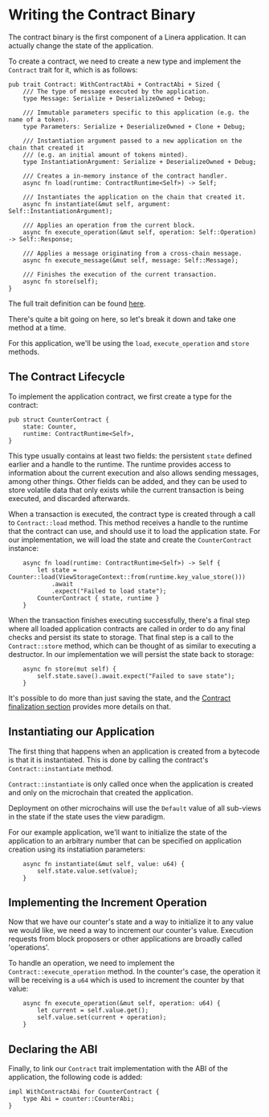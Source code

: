 # Writing the Contract Binary

The contract binary is the first component of a Linera application. It can
actually change the state of the application.

To create a contract, we need to create a new type and implement the `Contract`
trait for it, which is as follows:

```terminal
pub trait Contract: WithContractAbi + ContractAbi + Sized {
    /// The type of message executed by the application.
    type Message: Serialize + DeserializeOwned + Debug;

    /// Immutable parameters specific to this application (e.g. the name of a token).
    type Parameters: Serialize + DeserializeOwned + Clone + Debug;

    /// Instantiation argument passed to a new application on the chain that created it
    /// (e.g. an initial amount of tokens minted).
    type InstantiationArgument: Serialize + DeserializeOwned + Debug;

    /// Creates a in-memory instance of the contract handler.
    async fn load(runtime: ContractRuntime<Self>) -> Self;

    /// Instantiates the application on the chain that created it.
    async fn instantiate(&mut self, argument: Self::InstantiationArgument);

    /// Applies an operation from the current block.
    async fn execute_operation(&mut self, operation: Self::Operation) -> Self::Response;

    /// Applies a message originating from a cross-chain message.
    async fn execute_message(&mut self, message: Self::Message);

    /// Finishes the execution of the current transaction.
    async fn store(self);
}
```

The full trait definition can be found
[here](https://github.com/linera-io/linera-protocol/blob/2ada2e77e6a2f3dfa3bd32f4dc609bdadd0fbf3a/linera-sdk/src/lib.rs).

There's quite a bit going on here, so let's break it down and take one method at
a time.

For this application, we'll be using the `load`, `execute_operation` and `store`
methods.

## The Contract Lifecycle

To implement the application contract, we first create a type for the contract:

```terminal
pub struct CounterContract {
    state: Counter,
    runtime: ContractRuntime<Self>,
}
```

This type usually contains at least two fields: the persistent `state` defined
earlier and a handle to the runtime. The runtime provides access to information
about the current execution and also allows sending messages, among other
things. Other fields can be added, and they can be used to store volatile data
that only exists while the current transaction is being executed, and discarded
afterwards.

When a transaction is executed, the contract type is created through a call to
`Contract::load` method. This method receives a handle to the runtime that the
contract can use, and should use it to load the application state. For our
implementation, we will load the state and create the `CounterContract`
instance:

```terminal
    async fn load(runtime: ContractRuntime<Self>) -> Self {
        let state = Counter::load(ViewStorageContext::from(runtime.key_value_store()))
            .await
            .expect("Failed to load state");
        CounterContract { state, runtime }
    }
```

When the transaction finishes executing successfully, there's a final step where
all loaded application contracts are called in order to do any final checks and
persist its state to storage. That final step is a call to the `Contract::store`
method, which can be thought of as similar to executing a destructor. In our
implementation we will persist the state back to storage:

```terminal
    async fn store(mut self) {
        self.state.save().await.expect("Failed to save state");
    }
```

It's possible to do more than just saving the state, and the
[Contract finalization section](en_US/developers/advanced_topics/contract_finalize.md)
provides more details on that.

## Instantiating our Application

The first thing that happens when an application is created from a bytecode is
that it is instantiated. This is done by calling the contract's
`Contract::instantiate` method.

`Contract::instantiate` is only called once when the application is created and
only on the microchain that created the application.

Deployment on other microchains will use the `Default` value of all sub-views in
the state if the state uses the view paradigm.

For our example application, we'll want to initialize the state of the
application to an arbitrary number that can be specified on application creation
using its instatiation parameters:

```terminal
    async fn instantiate(&mut self, value: u64) {
        self.state.value.set(value);
    }
```

## Implementing the Increment Operation

Now that we have our counter's state and a way to initialize it to any value we
would like, we need a way to increment our counter's value. Execution requests
from block proposers or other applications are broadly called 'operations'.

To handle an operation, we need to implement the `Contract::execute_operation`
method. In the counter's case, the operation it will be receiving is a `u64`
which is used to increment the counter by that value:

```terminal
    async fn execute_operation(&mut self, operation: u64) {
        let current = self.value.get();
        self.value.set(current + operation);
    }
```

## Declaring the ABI

Finally, to link our `Contract` trait implementation with the ABI of the
application, the following code is added:

```terminal
impl WithContractAbi for CounterContract {
    type Abi = counter::CounterAbi;
}
```

